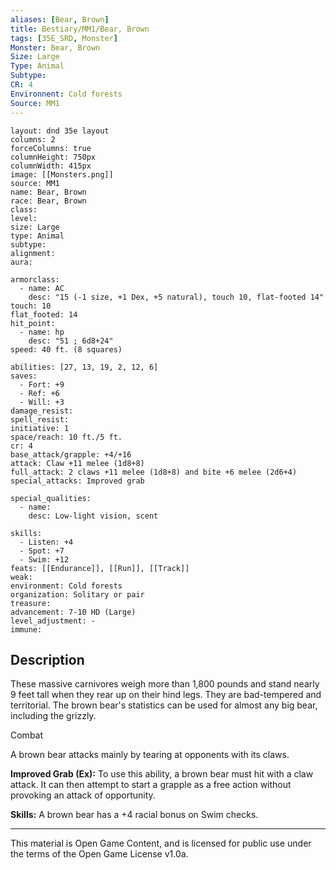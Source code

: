 ```yaml
---
aliases: [Bear, Brown]
title: Bestiary/MM1/Bear, Brown
tags: [35E_SRD, Monster]
Monster: Bear, Brown
Size: Large
Type: Animal
Subtype: 
CR: 4
Environnent: Cold forests
Source: MM1
---
```


```statblock
layout: dnd 35e layout
columns: 2
forceColumns: true
columnHeight: 750px
columnWidth: 415px
image: [[Monsters.png]]
source: MM1
name: Bear, Brown
race: Bear, Brown
class: 
level: 
size: Large
type: Animal
subtype: 
alignment: 
aura: 

armorclass:
  - name: AC
    desc: "15 (-1 size, +1 Dex, +5 natural), touch 10, flat-footed 14"
touch: 10
flat_footed: 14
hit_point:
  - name: hp
    desc: "51 ; 6d8+24"
speed: 40 ft. (8 squares)

abilities: [27, 13, 19, 2, 12, 6]
saves:
  - Fort: +9
  - Ref: +6
  - Will: +3
damage_resist: 
spell_resist: 
initiative: 1
space/reach: 10 ft./5 ft.
cr: 4
base_attack/grapple: +4/+16
attack: Claw +11 melee (1d8+8)
full_attack: 2 claws +11 melee (1d8+8) and bite +6 melee (2d6+4)
special_attacks: Improved grab

special_qualities:
  - name: 
    desc: Low-light vision, scent

skills:
  - Listen: +4
  - Spot: +7
  - Swim: +12
feats: [[Endurance]], [[Run]], [[Track]]
weak: 
environment: Cold forests
organization: Solitary or pair
treasure: 
advancement: 7-10 HD (Large)
level_adjustment: -
immune: 
```

## Description

<p>These massive carnivores weigh more than 1,800 pounds and stand nearly 9 feet tall when they rear up on their hind legs. They are bad-tempered and territorial. The brown bear's statistics can be used for almost any big bear, including the grizzly.</p>
<p>Combat</p>
<p>A brown bear attacks mainly by tearing at opponents with its claws.</p>
<p>
            <b>Improved Grab (Ex):</b> To use this ability, a brown bear must hit with a claw attack. It can then attempt to start a grapple as a free action without provoking an attack of opportunity.</p>
<p>
            <b>Skills:</b> A brown bear has a +4 racial bonus on Swim checks.</p>

---

This material is Open Game Content, and is licensed for public use under
the terms of the Open Game License v1.0a.
